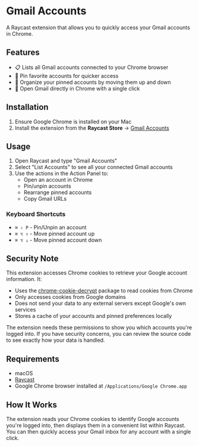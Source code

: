 # Gmail Accounts

A Raycast extension that allows you to quickly access your Gmail accounts in Chrome.

## Features

- 📋 Lists all Gmail accounts connected to your Chrome browser
- 📌 Pin favorite accounts for quicker access
- 🔄 Organize your pinned accounts by moving them up and down
- 🚀 Open Gmail directly in Chrome with a single click

## Installation

1. Ensure Google Chrome is installed on your Mac
2. Install the extension from the **Raycast Store** → [Gmail Accounts](https://www.raycast.com/lachero/gmail-accounts)

## Usage

1. Open Raycast and type "Gmail Accounts"
2. Select "List Accounts" to see all your connected Gmail accounts
3. Use the actions in the Action Panel to:
   - Open an account in Chrome
   - Pin/unpin accounts
   - Rearrange pinned accounts
   - Copy Gmail URLs

### Keyboard Shortcuts

- `⌘ ⇧ P` - Pin/Unpin an account
- `⌘ ⌥ ↑` - Move pinned account up
- `⌘ ⌥ ↓` - Move pinned account down

## Security Note

This extension accesses Chrome cookies to retrieve your Google account information. It:

- Uses the [chrome-cookie-decrypt](https://github.com/lacherogwu/chrome-cookie-decrypt) package to read cookies from Chrome
- Only accesses cookies from Google domains
- Does not send your data to any external servers except Google's own services
- Stores a cache of your accounts and pinned preferences locally

The extension needs these permissions to show you which accounts you're logged into. If you have security concerns, you can review the source code to see exactly how your data is handled.

## Requirements

- macOS
- [Raycast](https://www.raycast.com/)
- Google Chrome browser installed at `/Applications/Google Chrome.app`

## How It Works

The extension reads your Chrome cookies to identify Google accounts you're logged into, then displays them in a convenient list within Raycast. You can then quickly access your Gmail inbox for any account with a single click.
